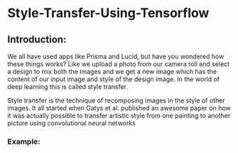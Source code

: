 # Style-Transfer-Using-Tensorflow
## Introduction:

We all have used apps like Prisma and Lucid, but have you wondered how these things works? Like we upload a photo from our camera roll and select a design to mix both the images and we get a new image which has the content of our input image and style of the design image. In the world of deep learning this is called style transfer.

Style transfer is the technique of recomposing images in the style of other images. It all started when Gatys et al. published an awesome paper on how it was actually possible to transfer artistic style from one painting to another picture using convolutional neural networks

### Example:

